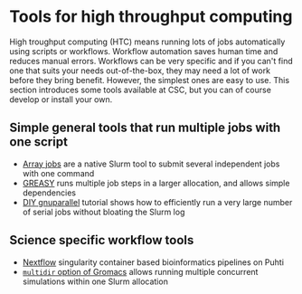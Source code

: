 # Tools for high throughput computing

High troughput computing (HTC) means running lots of jobs
automatically using scripts or workflows.
Workflow automation saves human time and reduces manual
errors. Workflows can be very specific and if you can't find
one that suits your needs out-of-the-box, they may need a lot
of work before they bring benefit. However, the simplest ones
are easy to use. This section introduces some tools available
at CSC, but you can of course develop or install your own.

## Simple general tools that run multiple jobs with one script

* [Array jobs](array-jobs.md) are a native Slurm tool to 
  submit several independent jobs with one command
* [GREASY](greasy.md) runs multiple job steps in a larger 
  allocation, and allows simple dependencies
* [DIY gnuparallel](../../support/tutorials/many.md) tutorial shows 
  how to efficiently run a very large number of serial jobs without 
  bloating the Slurm log

## Science specific workflow tools

* [Nextflow](../../support/tutorials/nextflow-puhti.md) singularity 
  container based bioinformatics pipelines on Puhti
* [`multidir` option of Gromacs](../../apps/gromacs.md#high-throughput-computing-with-gromacs) allows running multiple concurrent simulations within one Slurm allocation
